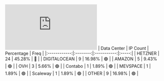![Diagramm](https://github.com/obajay/StateSync-snapshots/blob/main/Projects/Cheqd/1/README.md)
| Data Center | IP Count | Percentage | Freq |
|:------------:|:--------:|:-----------:|:-----:|
| HETZNER | 24 | 45.28% | 🔴 |
| DIGITALOCEAN | 9 | 16.98% | 🟢 |
| AMAZON | 5 | 9.43% | 🟢 |
| OVH | 3 | 5.66% | 🟢 |
| Contabo | 1 | 1.89% | 🟢 |
| MEVSPACE | 1 | 1.89% | 🟢 |
| Scaleway | 1 | 1.89% | 🟢 |
| OTHER | 9 | 16.98% | 🟢 |